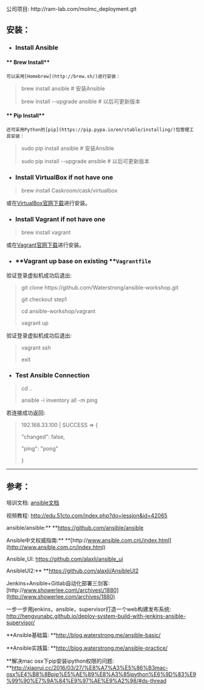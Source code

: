 公司项目: http:\/\/ram-lab.com\/molmc\_deployment.git

## 安装：

* ### **Install Ansible**


#### **    Brew Install**

```
可以采用[Homebrew](http://brew.sh/)进行安装：
```

> brew install ansible \# 安装Ansible
> 
> brew install --upgrade ansible \# 以后可更新版本

#### **    Pip Install**

```
还可采用Python的[pip](https://pip.pypa.io/en/stable/installing/)包管理工具安装：
```

> sudo pip install ansible \# 安装Ansible
> 
> sudo pip install --upgrade ansible \# 以后可更新版本

* ### **Install VirtualBox if not have one**


> brew install Caskroom\/cask\/virtualbox

或在[VirtualBox官网下载](https://www.virtualbox.org/wiki/Downloads)进行安装。

* ### **Install Vagrant if not have one**


> brew install vagrant

或在[Vagrant官网下载](https://www.vagrantup.com/downloads.html)进行安装。

* ### **Vagrant up base on existing **`Vagrantfile`


> 

验证登录虚拟机成功后退出:

> git clone https:\/\/github.com\/Waterstrong\/ansible-workshop.git
> 
> git checkout step1
> 
> cd ansible-workshop\/vagrant
> 
> vagrant up

验证登录虚拟机成功后退出:

> vagrant ssh
> 
> exit

* ### **Test Ansible Connection**


> cd ..
> 
> ansible -i inventory all -m ping

若连接成功返回:

> 192.168.33.100 \| SUCCESS =&gt; {
> 
>  "changed": false,
> 
>  "ping": "pong"
> 
> }

---

## 参考：

培训文档: [ansible文档](/assets/doc/ansible.html)

视频教程: [http:\/\/edu.51cto.com\/index.php?do=lession&id=42065](http://edu.51cto.com/index.php?do=lession&id=42065)

ansible\/ansible:** **[https:\/\/github.com\/ansible\/ansible](https://github.com/ansible/ansible)

Ansible中文权威指南:** **[http:\/\/www.ansible.com.cn\/index.html](http://www.ansible.com.cn/index.html)

Ansible\_UI: [https:\/\/github.com\/alaxli\/ansible\_ui](https://github.com/alaxli/ansible_ui)

AnsibleUI2:** **[https:\/\/github.com\/alaxli\/AnsibleUI2](https://github.com/alaxli/AnsibleUI2)

Jenkins+Ansible+Gitlab自动化部署三剑客: [http:\/\/www.showerlee.com\/archives\/1880](http://www.showerlee.com/archives/1880)

一步一步用jenkins，ansible，supervisor打造一个web构建发布系统: [http:\/\/hengyunabc.github.io\/deploy-system-build-with-jenkins-ansible-supervisor\/](http://hengyunabc.github.io/deploy-system-build-with-jenkins-ansible-supervisor/)

**Ansible基础篇: **[http:\/\/blog.waterstrong.me\/ansible-basic\/](http://blog.waterstrong.me/ansible-basic/)

**Ansible实践篇: **[http:\/\/blog.waterstrong.me\/ansible-practice\/](http://blog.waterstrong.me/ansible-practice/)

**解决mac osx下pip安装ipython权限的问题: **[http:\/\/xiaorui.cc\/2016\/03\/27\/%E8%A7%A3%E5%86%B3mac-osx%E4%B8%8Bpip%E5%AE%89%E8%A3%85ipython%E6%9D%83%E9%99%90%E7%9A%84%E9%97%AE%E9%A2%98\/\#ds-thread](http://xiaorui.cc/2016/03/27/%E8%A7%A3%E5%86%B3mac-osx%E4%B8%8Bpip%E5%AE%89%E8%A3%85ipython%E6%9D%83%E9%99%90%E7%9A%84%E9%97%AE%E9%A2%98/#ds-thread)

